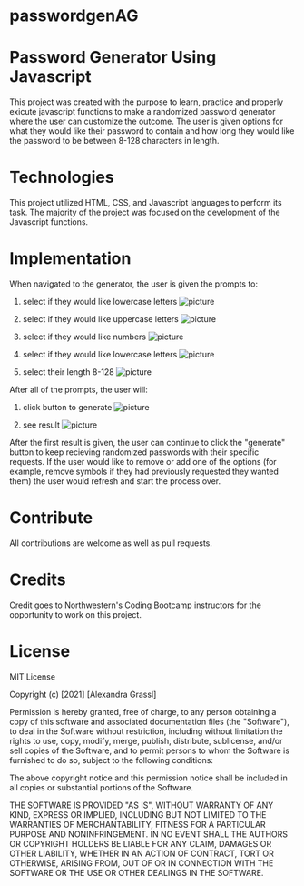 # passwordgenAG

# Password Generator Using Javascript

This project was created with the purpose to learn, practice and properly exicute javascript functions to make a randomized password generator where the user can customize the outcome. The user is given options for what they would like their password to contain and how long they would like the password to be between 8-128 characters in length. 

# Technologies 

This project utilized HTML, CSS, and Javascript languages to perform its task. The majority of the project was focused on the development of the Javascript functions.

# Implementation

When navigated to the generator, the user is given the prompts to:

1. select if they would like lowercase letters
![picture](images/assets/lwr.png)

2. select if they would like uppercase letters
![picture](images/assets/upr.png)

3. select if they would like numbers
![picture](images/assets/nbr.png)

4. select if they would like lowercase letters
![picture](images/assets/sym.png)

5. select their length 8-128
![picture](images/assets/lgth.png)

After all of the prompts, the user will:

1. click button to generate
![picture](images/assets/gnr.png)

2. see result
![picture](images/assets.rslt.png)

After the first result is given, the user can continue to click the "generate" button to keep recieving randomized passwords with their specific requests. If the user would like to remove or add one of the options (for example, remove symbols if they had previously requested they wanted them) the user would refresh and start the process over.

# Contribute
All contributions are welcome as well as pull requests.

# Credits
Credit goes to Northwestern's Coding Bootcamp instructors for the opportunity to work on this project.

# License
MIT License

Copyright (c) [2021] [Alexandra Grassl]

Permission is hereby granted, free of charge, to any person obtaining a copy
of this software and associated documentation files (the "Software"), to deal
in the Software without restriction, including without limitation the rights
to use, copy, modify, merge, publish, distribute, sublicense, and/or sell
copies of the Software, and to permit persons to whom the Software is
furnished to do so, subject to the following conditions:

The above copyright notice and this permission notice shall be included in all
copies or substantial portions of the Software.

THE SOFTWARE IS PROVIDED "AS IS", WITHOUT WARRANTY OF ANY KIND, EXPRESS OR
IMPLIED, INCLUDING BUT NOT LIMITED TO THE WARRANTIES OF MERCHANTABILITY,
FITNESS FOR A PARTICULAR PURPOSE AND NONINFRINGEMENT. IN NO EVENT SHALL THE
AUTHORS OR COPYRIGHT HOLDERS BE LIABLE FOR ANY CLAIM, DAMAGES OR OTHER
LIABILITY, WHETHER IN AN ACTION OF CONTRACT, TORT OR OTHERWISE, ARISING FROM,
OUT OF OR IN CONNECTION WITH THE SOFTWARE OR THE USE OR OTHER DEALINGS IN THE
SOFTWARE.
